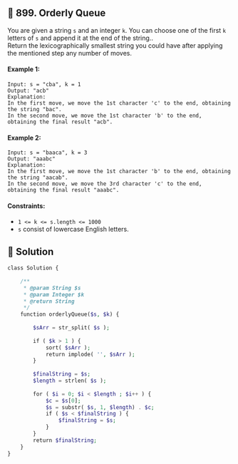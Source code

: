 ## 📝 899. Orderly Queue  
You are given a string `s` and an integer `k`. You can choose one of the first `k` letters of `s` and append it at the end of the string..  
Return the lexicographically smallest string you could have after applying the mentioned step any number of moves.  
     
  
#### Example 1:  

```
Input: s = "cba", k = 1
Output: "acb"
Explanation: 
In the first move, we move the 1st character 'c' to the end, obtaining the string "bac".
In the second move, we move the 1st character 'b' to the end, obtaining the final result "acb".

```
#### Example 2:  

```
Input: s = "baaca", k = 3
Output: "aaabc"
Explanation: 
In the first move, we move the 1st character 'b' to the end, obtaining the string "aacab".
In the second move, we move the 3rd character 'c' to the end, obtaining the final result "aaabc".

```
  
#### Constraints:  
+ `1 <= k <= s.length <= 1000`  
+ `s` consist of lowercase English letters.  
  
## 📝 Solution 
```php  
class Solution {  
  
    /**  
     * @param String $s  
     * @param Integer $k  
     * @return String  
     */  
    function orderlyQueue($s, $k) {  
  
        $sArr = str_split( $s );  
  
        if ( $k > 1 ) {  
            sort( $sArr );  
            return implode( '', $sArr );  
        }  
  
        $finalString = $s;  
        $length = strlen( $s );  
  
        for ( $i = 0; $i < $length ; $i++ ) {  
            $c = $s[0];  
            $s = substr( $s, 1, $length) . $c;  
            if ( $s < $finalString ) {  
                $finalString = $s;  
            }  
        }  
        return $finalString;  
    }  
}  
```  
